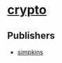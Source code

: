 # [crypto](https://pypi.org/project/crypto)



## Publishers
- [simpkins](https://pypi.org/user/simpkins)

